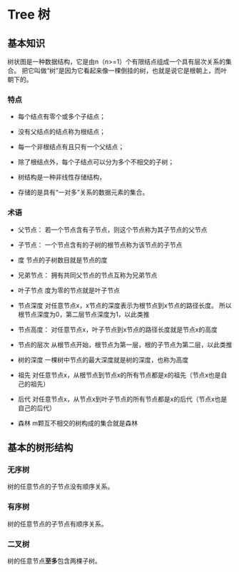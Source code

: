 # Tree 树

## 基本知识

树状图是一种数据结构，它是由n（n>=1）个有限结点组成一个具有层次关系的集合。
把它叫做“树”是因为它看起来像一棵倒挂的树，也就是说它是根朝上，而叶朝下的。

### 特点



- 每个结点有零个或多个子结点；
- 没有父结点的结点称为根结点；
- 每一个非根结点有且只有一个父结点；
- 除了根结点外，每个子结点可以分为多个不相交的子树；

- 树结构是一种非线性存储结构，
- 存储的是具有“一对多”关系的数据元素的集合。

### 术语


- 父节点：
若一个节点含有子节点，则这个节点称为其子节点的父节点

- 子节点：
一个节点含有的子树的根节点称为该节点的子节点

- 度
节点的子树数目就是节点的度

- 兄弟节点：
拥有共同父节点的节点互称为兄弟节点

- 叶子节点
度为零的节点就是叶子节点


- 节点深度
对任意节点x，x节点的深度表示为根节点到x节点的路径长度。
所以根节点深度为0，第二层节点深度为1，以此类推

- 节点高度：
对任意节点x，叶子节点到x节点的路径长度就是节点x的高度

- 节点的层次
从根节点开始，根节点为第一层，根的子节点为第二层，以此类推


- 树的深度
一棵树中节点的最大深度就是树的深度，也称为高度

- 祖先
对任意节点x，从根节点到节点x的所有节点都是x的祖先（节点x也是自己的祖先）

- 后代
对任意节点x，从节点x到叶子节点的所有节点都是x的后代（节点x也是自己的后代）

- 森林
m颗互不相交的树构成的集合就是森林

## 基本的树形结构

### 无序树

树的任意节点的子节点没有顺序关系。

### 有序树

树的任意节点的子节点有顺序关系。

### 二叉树

树的任意节点**至多**包含两棵子树。
